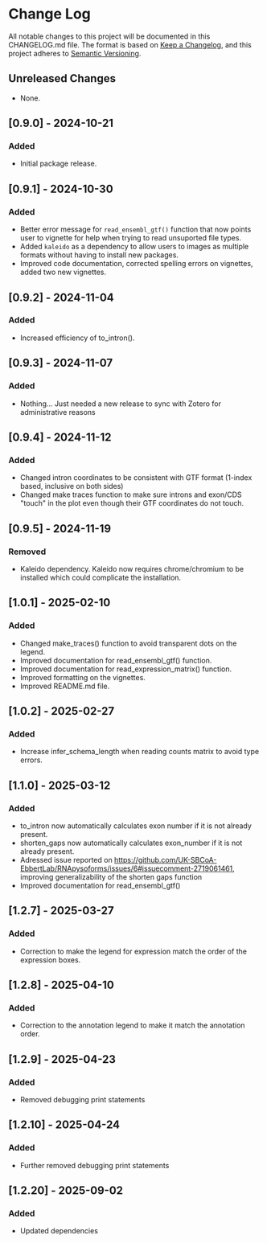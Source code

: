 # Change Log
All notable changes to this project will be documented in this CHANGELOG.md file.
The format is based on [Keep a Changelog](https://keepachangelog.com/en/1.0.0/),
and this project adheres to [Semantic Versioning](https://semver.org/spec/v2.0.0.html).

## Unreleased Changes
- None.

## [0.9.0] - 2024-10-21
### Added
- Initial package release.

## [0.9.1] - 2024-10-30
### Added
- Better error message for `read_ensembl_gtf()` function that now points user to vignette for help when trying to read unsuported file types.
- Added `kaleido` as a dependency to allow users to images as multiple formats without having to install new packages.
- Improved code documentation, corrected spelling errors on vignettes, added two new vignettes.

## [0.9.2] - 2024-11-04
### Added
- Increased efficiency of to_intron().


## [0.9.3] - 2024-11-07
### Added
- Nothing... Just needed a new release to sync with Zotero for administrative reasons

## [0.9.4] - 2024-11-12
### Added
- Changed intron coordinates to be consistent with GTF format (1-index based, inclusive on both sides)
- Changed make traces function to make sure introns and exon/CDS "touch" in the plot even though their GTF coordinates do not touch.

## [0.9.5] - 2024-11-19
### Removed
- Kaleido dependency. Kaleido now requires chrome/chromium to be installed which could complicate the installation.


## [1.0.1] - 2025-02-10
### Added
- Changed make_traces() function to avoid transparent dots on the legend.
- Improved documentation for read_ensembl_gtf() function.
- Improved documentation for read_expression_matrix() function.
- Improved formatting on the vignettes.
- Improved README.md file.


## [1.0.2] - 2025-02-27
### Added
- Increase infer_schema_length when reading counts matrix to avoid type errors.



## [1.1.0] - 2025-03-12
### Added
- to_intron now automatically calculates exon number if it is not already present.
- shorten_gaps now automatically calculates exon_number if it is not already present.
- Adressed issue reported on https://github.com/UK-SBCoA-EbbertLab/RNApysoforms/issues/6#issuecomment-2719061461, improving generalizability of the shorten gaps function
- Improved documentation for read_ensembl_gtf()

## [1.2.7] - 2025-03-27
### Added
- Correction to make the legend for expression match the order of the expression boxes.


## [1.2.8] - 2025-04-10
### Added
- Correction to the annotation legend to make it match the annotation order.


## [1.2.9] - 2025-04-23
### Added
- Removed debugging print statements

## [1.2.10] - 2025-04-24
### Added
- Further removed debugging print statements

## [1.2.20] - 2025-09-02
### Added
- Updated dependencies